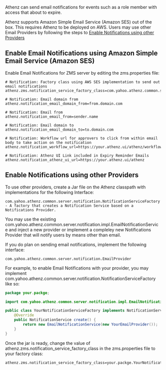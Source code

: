 Athenz can send email notifications for events such as a role member with access that about to expire.

Athenz supports Amazon Simple Email Service (Amazon SES) out of the box. This requires Athenz to be deployed on AWS.
Users may use other Email Providers by following the steps to [Enable Notifications using other Providers](#enable-notifications-using-other-providers)

## Enable Email Notifications using Amazon Simple Email Service (Amazon SES)

Enable Email Notifications for ZMS server by editing the zms.properties file:

```
# Notification: Factory class using AWS SES implementation to send out email notifications
athenz.zms.notification_service_factory_class=com.yahoo.athenz.common.server.notification.impl.NotificationServiceFactoryImpl

# Notification: Email domain from
athenz.notification_email_domain_from=from.domain.com

# Notification: Email from
athenz.notification_email_from=sender.name

# Notification: Email domain to
athenz.notification_email_domain_to=to.domain.com

# Notification: Workflow url for approvers to click from within email body to take action on the notification
athenz.notification_workflow_url=https://your.athenz.ui/athenz/workflow

# Notification: Athenz UI Link included in Expiry Reminder Emails
athenz.notification_athenz_ui_url=https://your.athenz.ui/athenz
```

## Enable Notifications using other Providers

To use other providers, create a Jar file on the Athenz classpath with implementations for the following Interface:

```
com.yahoo.athenz.common.server.notification.NotificationServiceFactory - A factory that creates a Notification Service based on a Notifications Provider.
```

You may use the existing com.yahoo.athenz.common.server.notification.impl.EmailNotificationService and inject a new provider or implement a compleley new Notifications Provider that will notify users by means other than email.

If you do plan on sending email notifications, implement the following interface:

```
com.yahoo.athenz.common.server.notification.EmailProvider
```

For example, to enable Email Notifications with your provider, you may implement com.yahoo.athenz.common.server.notification.NotificationServiceFactory like so:

```java
package your.packge;

import com.yahoo.athenz.common.server.notification.impl.EmailNotificationService;

public class YourNotificationServiceFactory implements NotificationServiceFactory {
    @Override
    public NotificationService create() {
        return new EmailNotificationService(new YourEmailProvider());
    }
}
```
Once the jar is ready, change the value of athenz.zms.notification_service_factory_class in the zms.properties file to your factory class:
```
athenz.zms.notification_service_factory_class=your.packge.YourNotificationServiceFactory
```
